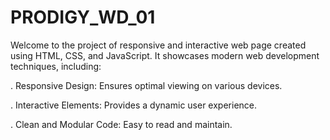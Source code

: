 # PRODIGY_WD_01

Welcome to the project of responsive and interactive web page created using HTML, CSS, and JavaScript.
It showcases modern web development techniques, including:

. Responsive Design: Ensures optimal viewing on various devices.

. Interactive Elements: Provides a dynamic user experience.

. Clean and Modular Code: Easy to read and maintain.
